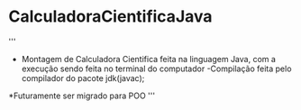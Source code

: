 # CalculadoraCientificaJava
'''
- Montagem de Calculadora Cientifica feita na linguagem Java, com a execução sendo feita no terminal do computador
-Compilação feita pelo compilador do pacote jdk(javac);

*Futuramente ser migrado para POO
'''
